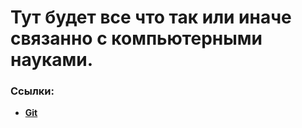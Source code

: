 # Тут будет все что так или иначе связанно с компьютерными науками.

### Ссылки:

+ **[Git](Git\Git.md)**

    